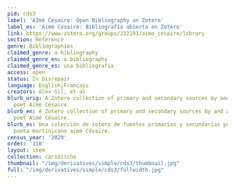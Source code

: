 ```yaml
---
pid: cds3
label: 'AImé Césaire: Open Bibliography on Zotero'
label_es: 'Aimé Césaire: Bibliografía abierta en Zotero'
link: https://www.zotero.org/groups/232193/aime_cesaire/library
section: Reference
genre: Bibliographies
claimed_genre: a bibliography
claimed_genre_en: a bibliography
claimed_genre_es: una bibliografía
access: open
status: In Disrepair
language: English|Français
creators: Alex Gil, et al
blurb_orig: A Zotero collection of primary and secondary sources by and about Martinican
  poet Aimé Césaire.
blurb_en: A Zotero collection of primary and secondary sources by and about Martinican
  poet Aimé Césaire.
blurb_es: Una colección de zotero de fuentes primarias y secundarias por y sobre el
  poeta martinicano aimé Césaire.
census_year: '2020'
order: '118'
layout: item
collection: caridischo
thumbnail: "/img/derivatives/simple/cds3/thumbnail.jpg"
full: "/img/derivatives/simple/cds3/fullwidth.jpg"
---
```

